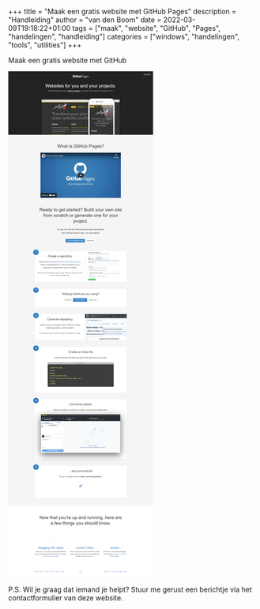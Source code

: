 +++
title = "Maak een gratis website met GitHub Pages"
description = "Handleiding"
author = "van den Boom"
date = 2022-03-09T19:18:22+01:00
tags = ["maak", "website", "GitHub", "Pages", "handelingen", "handleiding"]
categories = ["windows", "handelingen", "tools", "utilities"]
+++


Maak een gratis website met GitHub</br>

<img src="static/uploads/GitHub-Pages.png" alt="GitHub Pages en GitHub Desktop" /></br>

P.S. Wil je graag dat iemand je helpt? Stuur me gerust een berichtje via het contactformulier van deze website.</br>

